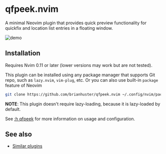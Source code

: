 # qfpeek.nvim

A minimal Neovim plugin that provides quick preview functionality for quickfix and
location list entries in a floating window.

![demo](https://private-user-images.githubusercontent.com/111893501/464324451-f466be5e-cb39-4063-971c-72aedfa794bd.png?jwt=eyJhbGciOiJIUzI1NiIsInR5cCI6IkpXVCJ9.eyJpc3MiOiJnaXRodWIuY29tIiwiYXVkIjoicmF3LmdpdGh1YnVzZXJjb250ZW50LmNvbSIsImtleSI6ImtleTUiLCJleHAiOjE3NTIxMzUwOTksIm5iZiI6MTc1MjEzNDc5OSwicGF0aCI6Ii8xMTE4OTM1MDEvNDY0MzI0NDUxLWY0NjZiZTVlLWNiMzktNDA2My05NzFjLTcyYWVkZmE3OTRiZC5wbmc_WC1BbXotQWxnb3JpdGhtPUFXUzQtSE1BQy1TSEEyNTYmWC1BbXotQ3JlZGVudGlhbD1BS0lBVkNPRFlMU0E1M1BRSzRaQSUyRjIwMjUwNzEwJTJGdXMtZWFzdC0xJTJGczMlMkZhd3M0X3JlcXVlc3QmWC1BbXotRGF0ZT0yMDI1MDcxMFQwODA2MzlaJlgtQW16LUV4cGlyZXM9MzAwJlgtQW16LVNpZ25hdHVyZT00MzEzNDU5MmEwNTVlNzFkZmY2M2IxOTMzMGMwYTFjMjM0OTBiNzYxZjk4OTVhZjFlMTAxM2JiNjZiYzE4YmNhJlgtQW16LVNpZ25lZEhlYWRlcnM9aG9zdCJ9.CFulA2igdUmMiOIhqjOTD-I43Nugo6MtWJWWvZdl3aE)

## Installation

Requires Nvim 0.11 or later (lower versions may work but are not tested).

This plugin can be installed using any package manager that supports Git repo, such as `lazy.nvim`, `vim-plug`, etc.
Or you can also use built-in `package` feature of Neovim
```bash
git clone https://github.com/brianhuster/qfpeek.nvim ~/.config/nvim/pack/plugins/start/qfpeek.nvim
```

**NOTE**: This plugin doesn't require lazy-loading, because it is lazy-loaded by default.

See [:h qfpeek](doc/qfpeek.txt) for more information on usage and configuration.

## See also

- [Similar plugins](https://github.com/brianhuster/qfpeek.nvim/wiki/Similar-plugins)
